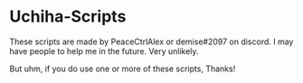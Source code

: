 # Uchiha-Scripts

These scripts are made by PeaceCtrlAlex or demise#2097 on discord.
I may have people to help me in the future. Very unlikely.

But uhm, if you do use one or more of these scripts, Thanks!
